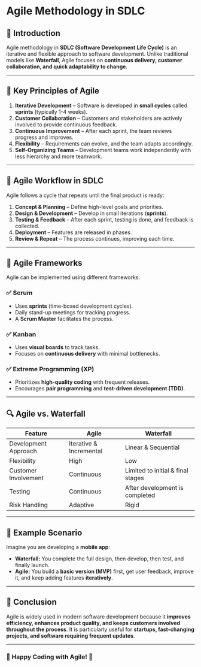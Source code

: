 # Agile Methodology in SDLC

## 📌 Introduction
Agile methodology in **SDLC (Software Development Life Cycle)** is an iterative and flexible approach to software development. Unlike traditional models like **Waterfall**, Agile focuses on **continuous delivery, customer collaboration, and quick adaptability to change**.

---

## 🚀 Key Principles of Agile
1. **Iterative Development** – Software is developed in **small cycles** called **sprints** (typically 1-4 weeks).
2. **Customer Collaboration** – Customers and stakeholders are actively involved to provide continuous feedback.
3. **Continuous Improvement** – After each sprint, the team reviews progress and improves.
4. **Flexibility** – Requirements can evolve, and the team adapts accordingly.
5. **Self-Organizing Teams** – Development teams work independently with less hierarchy and more teamwork.

---

## 🔄 Agile Workflow in SDLC
Agile follows a cycle that repeats until the final product is ready:

1. **Concept & Planning** – Define high-level goals and priorities.
2. **Design & Development** – Develop in small iterations (**sprints**).
3. **Testing & Feedback** – After each sprint, testing is done, and feedback is collected.
4. **Deployment** – Features are released in phases.
5. **Review & Repeat** – The process continues, improving each time.

---

## 🔹 Agile Frameworks
Agile can be implemented using different frameworks:

### ✅ Scrum
- Uses **sprints** (time-boxed development cycles).
- Daily stand-up meetings for tracking progress.
- A **Scrum Master** facilitates the process.

### ✅ Kanban
- Uses **visual boards** to track tasks.
- Focuses on **continuous delivery** with minimal bottlenecks.

### ✅ Extreme Programming (XP)
- Prioritizes **high-quality coding** with frequent releases.
- Encourages **pair programming** and **test-driven development (TDD)**.

---

## 🔍 Agile vs. Waterfall
| Feature        | Agile        | Waterfall    |
|--------------|-------------|-------------|
| Development Approach | Iterative & Incremental | Linear & Sequential |
| Flexibility | High | Low |
| Customer Involvement | Continuous | Limited to initial & final stages |
| Testing | Continuous | After development is completed |
| Risk Handling | Adaptive | Rigid |

---

## 📖 Example Scenario
Imagine you are developing a **mobile app**:
- **Waterfall:** You complete the full design, then develop, then test, and finally launch.
- **Agile:** You build a **basic version (MVP)** first, get user feedback, improve it, and keep adding features **iteratively**.

---

## 🎯 Conclusion
Agile is widely used in modern software development because it **improves efficiency, enhances product quality, and keeps customers involved throughout the process**. It is particularly useful for **startups, fast-changing projects, and software requiring frequent updates**.

---

### 🚀 Happy Coding with Agile! 🚀
